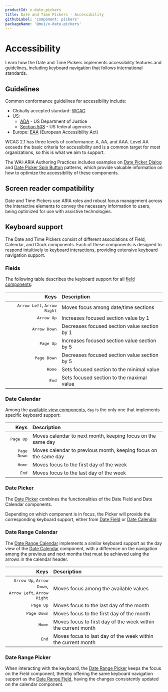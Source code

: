 ```yaml
---
productId: x-date-pickers
title: Date and Time Pickers - Accessibility
githubLabel: 'component: pickers'
packageName: '@mui/x-date-pickers'
---
```


# Accessibility

<p class="description">Learn how the Date and Time Pickers implements accessibility features and guidelines, including keyboard navigation that follows international standards.</p>

## Guidelines

Common conformance guidelines for accessibility include:

- Globally accepted standard: [WCAG](https://www.w3.org/WAI/standards-guidelines/wcag/)
- US:
  - [ADA](https://www.ada.gov/) - US Department of Justice
  - [Section 508](https://www.section508.gov/) - US federal agencies
- Europe: [EAA](https://ec.europa.eu/social/main.jsp?catId=1202) (European Accessibility Act)

WCAG 2.1 has three levels of conformance: A, AA, and AAA.
Level AA exceeds the basic criteria for accessibility and is a common target for most organizations, so this is what we aim to support.

The WAI-ARIA Authoring Practices includes examples on [Date Picker Dialog](https://www.w3.org/WAI/ARIA/apg/patterns/dialog-modal/examples/datepicker-dialog/) and [Date Picker Spin Button](https://www.w3.org/WAI/ARIA/apg/patterns/spinbutton/examples/datepicker-spinbuttons/) patterns, which provide valuable information on how to optimize the accessibility of these components.

## Screen reader compatibility

Date and Time Pickers use ARIA roles and robust focus management across the interactive elements to convey the necessary information to users, being optimized for use with assistive technologies.

## Keyboard support

The Date and Time Pickers consist of different associations of Field, Calendar, and Clock components.
Each of these components is designed to respond intuitively to keyboard interactions, providing extensive keyboard navigation support.

### Fields

The following table describes the keyboard support for all [field components](/x/react-date-pickers/fields/):

|                                                                  Keys | Description                                  |
| --------------------------------------------------------------------: | :------------------------------------------- |
| <kbd class="key">Arrow Left</kbd>, <kbd class="key">Arrow Right</kbd> | Moves focus among date/time sections         |
|                                       <kbd class="key">Arrow Up</kbd> | Increases focused section value by 1         |
|                                     <kbd class="key">Arrow Down</kbd> | Decreases focused section value section by 1 |
|                                        <kbd class="key">Page Up</kbd> | Increases focused section value section by 5 |
|                                      <kbd class="key">Page Down</kbd> | Decreases focused section value section by 5 |
|                                           <kbd class="key">Home</kbd> | Sets focused section to the minimal value    |
|                                            <kbd class="key">End</kbd> | Sets focused section to the maximal value    |

### Date Calendar

Among the [available view components](https://mui.com/x/react-date-pickers/date-calendar/#views), `day` is the only one that implements specific keyboard support:

|                             Keys | Description                                                     |
| -------------------------------: | :-------------------------------------------------------------- |
|   <kbd class="key">Page Up</kbd> | Moves calendar to next month, keeping focus on the same day     |
| <kbd class="key">Page Down</kbd> | Moves calendar to previous month, keeping focus on the same day |
|      <kbd class="key">Home</kbd> | Moves focus to the first day of the week                        |
|       <kbd class="key">End</kbd> | Moves focus to the last day of the week                         |

### Date Picker

The [Date Picker](/x/react-date-pickers/date-picker/) combines the functionalities of the Date Field and Date Calendar components.

Depending on which component is in focus, the Picker will provide the corresponding keyboard support, either from [Date Field](/x/react-date-pickers/accessibility/#fields) or [Date Calendar](/x/react-date-pickers/accessibility/#date-calendar).

### Date Range Calendar

The [Date Range Calendar](/x/react-date-pickers/date-range-calendar/) implements a similar keyboard support as the day view of the [Date Calendar](/x/react-date-pickers/accessibility/#date-calendar) component, with a difference on the navigation among the previous and next months that must be achieved using the arrows in the calendar header.

|                                                                                                                                          Keys | Description                                                   |
| --------------------------------------------------------------------------------------------------------------------------------------------: | :------------------------------------------------------------ |
| <kbd class="key">Arrow Up</kbd>, <kbd class="key">Arrow Down</kbd>,<br> <kbd class="key">Arrow Left</kbd>, <kbd class="key">Arrow Right</kbd> | Moves focus among the available values                        |
|                                                                                                                <kbd class="key">Page Up</kbd> | Moves focus to the last day of the month                      |
|                                                                                                              <kbd class="key">Page Down</kbd> | Moves focus to the first day of the month                     |
|                                                                                                                   <kbd class="key">Home</kbd> | Moves focus to first day of the week within the current month |
|                                                                                                                    <kbd class="key">End</kbd> | Moves focus to last day of the week within the current month  |

### Date Range Picker

When interacting with the keyboard, the [Date Range Picker](/x/react-date-pickers/date-range-picker/) keeps the focus on the Field component, thereby offering the same keyboard navigation support as the [Date Range Field](/x/react-date-pickers/accessibility/#fields), having the changes consistently updated on the calendar component.
